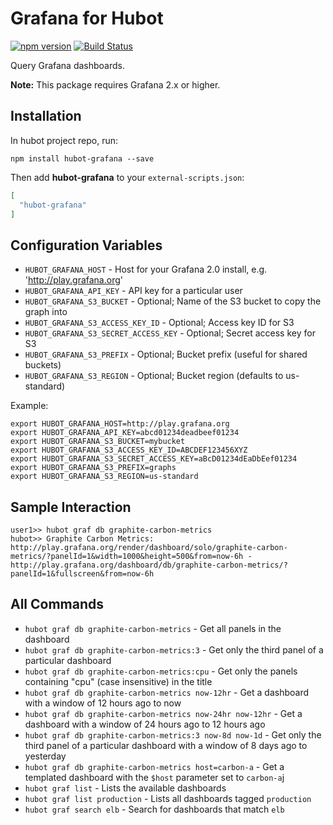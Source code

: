 # Grafana for Hubot

[![npm version](https://badge.fury.io/js/hubot-grafana.svg)](http://badge.fury.io/js/hubot-grafana) [![Build Status](https://travis-ci.org/stephenyeargin/hubot-grafana.png)](https://travis-ci.org/stephenyeargin/hubot-grafana)

Query Grafana dashboards.

**Note:** This package requires Grafana 2.x or higher.

## Installation

In hubot project repo, run:

`npm install hubot-grafana --save`

Then add **hubot-grafana** to your `external-scripts.json`:

```json
[
  "hubot-grafana"
]
```

## Configuration Variables

- `HUBOT_GRAFANA_HOST` - Host for your Grafana 2.0 install, e.g. 'http://play.grafana.org'
- `HUBOT_GRAFANA_API_KEY` - API key for a particular user
- `HUBOT_GRAFANA_S3_BUCKET` - Optional; Name of the S3 bucket to copy the graph into
- `HUBOT_GRAFANA_S3_ACCESS_KEY_ID` - Optional; Access key ID for S3
- `HUBOT_GRAFANA_S3_SECRET_ACCESS_KEY` - Optional; Secret access key for S3
- `HUBOT_GRAFANA_S3_PREFIX` - Optional; Bucket prefix (useful for shared buckets)
- `HUBOT_GRAFANA_S3_REGION` - Optional; Bucket region (defaults to us-standard)

Example:

```
export HUBOT_GRAFANA_HOST=http://play.grafana.org
export HUBOT_GRAFANA_API_KEY=abcd01234deadbeef01234
export HUBOT_GRAFANA_S3_BUCKET=mybucket
export HUBOT_GRAFANA_S3_ACCESS_KEY_ID=ABCDEF123456XYZ
export HUBOT_GRAFANA_S3_SECRET_ACCESS_KEY=aBcD01234dEaDbEef01234
export HUBOT_GRAFANA_S3_PREFIX=graphs
export HUBOT_GRAFANA_S3_REGION=us-standard
```

## Sample Interaction

```
user1>> hubot graf db graphite-carbon-metrics
hubot>> Graphite Carbon Metrics: http://play.grafana.org/render/dashboard/solo/graphite-carbon-metrics/?panelId=1&width=1000&height=500&from=now-6h - http://play.grafana.org/dashboard/db/graphite-carbon-metrics/?panelId=1&fullscreen&from=now-6h
```

## All Commands

- `hubot graf db graphite-carbon-metrics` - Get all panels in the dashboard
- `hubot graf db graphite-carbon-metrics:3` - Get only the third panel of a particular dashboard
- `hubot graf db graphite-carbon-metrics:cpu` - Get only the panels containing "cpu" (case insensitive) in the title
- `hubot graf db graphite-carbon-metrics now-12hr` - Get a dashboard with a window of 12 hours ago to now
- `hubot graf db graphite-carbon-metrics now-24hr now-12hr` - Get a dashboard with a window of 24 hours ago to 12 hours ago
- `hubot graf db graphite-carbon-metrics:3 now-8d now-1d` - Get only the third panel of a particular dashboard with a window of 8 days ago to yesterday
- `hubot graf db graphite-carbon-metrics host=carbon-a` - Get a templated dashboard with the `$host` parameter set to `carbon-a`j
- `hubot graf list` - Lists the available dashboards
- `hubot graf list production` - Lists all dashboards tagged `production`
- `hubot graf search elb` - Search for dashboards that match `elb`
